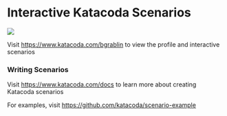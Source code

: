 # Interactive Katacoda Scenarios

[![](http://shields.katacoda.com/katacoda/bgrablin/count.svg)](https://www.katacoda.com/bgrablin "Get your profile on Katacoda.com")

Visit https://www.katacoda.com/bgrablin to view the profile and interactive scenarios

### Writing Scenarios
Visit https://www.katacoda.com/docs to learn more about creating Katacoda scenarios

For examples, visit https://github.com/katacoda/scenario-example

